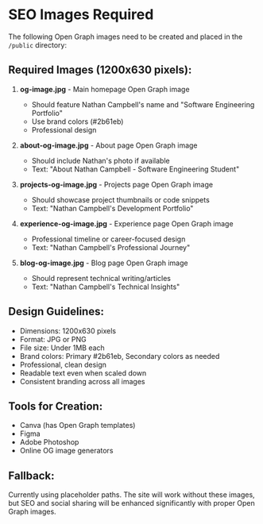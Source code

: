 # SEO Images Required

The following Open Graph images need to be created and placed in the `/public` directory:

## Required Images (1200x630 pixels):

1. **og-image.jpg** - Main homepage Open Graph image
   - Should feature Nathan Campbell's name and "Software Engineering Portfolio"
   - Use brand colors (#2b61eb)
   - Professional design

2. **about-og-image.jpg** - About page Open Graph image
   - Should include Nathan's photo if available
   - Text: "About Nathan Campbell - Software Engineering Student"

3. **projects-og-image.jpg** - Projects page Open Graph image
   - Should showcase project thumbnails or code snippets
   - Text: "Nathan Campbell's Development Portfolio"

4. **experience-og-image.jpg** - Experience page Open Graph image
   - Professional timeline or career-focused design
   - Text: "Nathan Campbell's Professional Journey"

5. **blog-og-image.jpg** - Blog page Open Graph image
   - Should represent technical writing/articles
   - Text: "Nathan Campbell's Technical Insights"

## Design Guidelines:
- Dimensions: 1200x630 pixels
- Format: JPG or PNG
- File size: Under 1MB each
- Brand colors: Primary #2b61eb, Secondary colors as needed
- Professional, clean design
- Readable text even when scaled down
- Consistent branding across all images

## Tools for Creation:
- Canva (has Open Graph templates)
- Figma
- Adobe Photoshop
- Online OG image generators

## Fallback:
Currently using placeholder paths. The site will work without these images, but SEO and social sharing will be enhanced significantly with proper Open Graph images.
